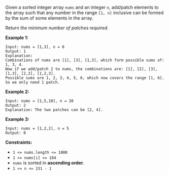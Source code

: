 Given a sorted integer array `nums` and an integer `n`, add/patch elements to
the array such that any number in the range `[1, n]` inclusive can be formed
by the sum of some elements in the array.

Return _the minimum number of patches required_.



**Example 1:**

    
    
    Input: nums = [1,3], n = 6
    Output: 1
    Explanation:
    Combinations of nums are [1], [3], [1,3], which form possible sums of: 1, 3, 4.
    Now if we add/patch 2 to nums, the combinations are: [1], [2], [3], [1,3], [2,3], [1,2,3].
    Possible sums are 1, 2, 3, 4, 5, 6, which now covers the range [1, 6].
    So we only need 1 patch.
    

**Example 2:**

    
    
    Input: nums = [1,5,10], n = 20
    Output: 2
    Explanation: The two patches can be [2, 4].
    

**Example 3:**

    
    
    Input: nums = [1,2,2], n = 5
    Output: 0
    



**Constraints:**

  * `1 <= nums.length <= 1000`
  * `1 <= nums[i] <= 104`
  * `nums` is sorted in **ascending order**.
  * `1 <= n <= 231 - 1`

